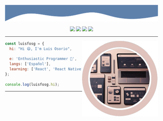 <img src=".assets/banner.svg" />
<p align="center">
  <img width="30" src="https://emojis.slackmojis.com/emojis/images/1563480763/5999/meow_party.gif?1563480763" />
  <img src="https://img.shields.io/badge/JavaScript-F7DF1E?style=for-the-badge&logo=javascript&logoColor=black" />
  <img src="https://img.shields.io/badge/TypeScript-3178C6?style=for-the-badge&logo=typescript&logoColor=white" />
  <img width="30" src="https://emojis.slackmojis.com/emojis/images/1563480763/5999/meow_party.gif?1563480763" />
</p>

---------------

<img align="right" width="250" height="250" src=".assets/preview.png" />

```js
const luisfosg = {
  hi: "Hi 😄, I'm Luis Osorio",

  e: 'Enthusiastic Programmer 👾',
  langs: ['Español'],
  learning: ['React', 'React Native', 'NextJS', 'English'],
};

console.log(luisfosg.hi);
```

---------------
<!--

[![Links of Interest](https://readme-typing-svg.herokuapp.com?font=Rubik&color=%235EA6F7&size=25&vCenter=true&height=25&lines=%3E+Links+of+Interest)](https://github.com/LuisFOsG)

- 🔭 I’m currently working on ...
- 🌱 I’m currently learning ...
- 👯 I’m looking to collaborate on ...
- 🤔 I’m looking for help with ...
- 💬 Ask me about ...
- 📫 How to reach me: ...
- 😄 Pronouns: ...
- ⚡ Fun fact: ...

#### Redes Sociales

🏡 [website][website] **|**
🐦 [twitter][twitter] **|**
📺 [youtube][youtube] **|**
📷 [instagram][instagram] **|**
👔 [linkedin][linkedin]

-->

